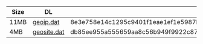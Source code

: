 |    Size   |     DL  | sha512sum |
|  ---  |  ---  |  ---  |
| 11MB | [geoip.dat](https://cdn.jsdelivr.net/gh/googleians/Rules@main/geoip.dat) | 8e3e758e14c1295c9401f1eae1ef1e5987b95def274d1dd13afa9b86ab758f80eada9efe17874ad6815d5b20ef1a5e8dec0fde24a8e435eaec41c2a3fd49eb18 |
| 4MB | [geosite.dat](https://cdn.jsdelivr.net/gh/googleians/Rules@main/geosite.dat) | db85ee955a555659aa8c56b949f9922c87d7505282d0ec1762953ca4df21dd7db2ef960b7a8dfe3bf0f168ec2e7bcdc43386d00ebfcc04a17b132e6bd7964d13 |
